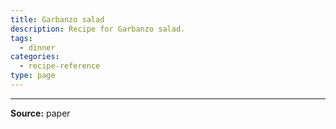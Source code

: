 ```yaml
---
title: Garbanzo salad
description: Recipe for Garbanzo salad.
tags:
  - dinner
categories:
  - recipe-reference
type: page
---
```


---

**Source:** paper